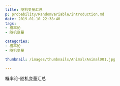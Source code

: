 ```yaml
---
title: 随机变量汇总
p: probability/RandomVariable/introduction.md
date: 2019-01-10 22:38:40
tags:
- 概率论
- 随机变量

categories: 
- 概率论
- 随机变量

thumbnail: /images/thumbnails/Animal/Animal001.jpg

---
```

概率论-随机变量汇总
<!-- more -->



